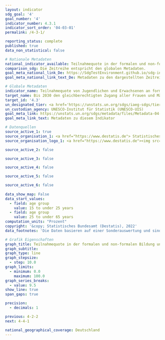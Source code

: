 ```yaml
---
layout: indicator    
sdg_goal: '4'    
goal_number: '4'    
indicator_number: 4.3.1    
indicator_sort_order: '04-03-01'    
permalink: /4-3-1/    

reporting_status: complete    
published: true    
data_non_statistical: false    

# Nationale Metadaten    
national_indicator_available: Teilnahmequote in der formalen und non-formalen Bildung und Ausbildung in den letzten 12 Monaten    
comparison_sdg: Die Zeitreihe entspricht den globalen Metadaten.    
goal_meta_national_link_De: https://SdgTestEnvironment.github.io/sdg-indicators/public/MetaDe/4.3.1.pdf
goal_meta_national_link_text_De: Metadaten zu den dargestellten Zeitreihen    

# Globale Metadaten    
indicator_name: Teilnahmequote von Jugendlichen und Erwachsenen an formaler und non-formaler Bildung und Ausbildung in den vorangegangenen 12 Monaten, nach Geschlecht    
target_name: Bis 2030 den gleichberechtigten Zugang aller Frauen und Männer zu einer erschwinglichen und hochwertigen fachlichen, beruflichen und tertiären Bildung einschließlich universitärer Bildung gewährleisten    
target_id: '4.3'    
un_designated_tier: <a href='https://unstats.un.org/sdgs/iaeg-sdgs/tier-classification/' title='Klicken Sie hier um weitere Informationen zur UN-Tier-Klassifikation zu erhalten.'  target='_blank'>Tier II</a>    
un_custodian_agency: UNESCO-Institut für Statistik (UNESCO-UIS)    
goal_meta_link: https://unstats.un.org/sdgs/metadata/files/Metadata-04-03-01.pdf    
goal_meta_link_text: Metadaten zu diesem Indikator        

# Datenquellen
source_active_1: true
source_organisation_1: <a href="https://www.destatis.de"> Statistisches Bundesamt (Destatis) </a>
source_organisation_logo_1: <a href="https://www.destatis.de"><img src="https://g205sdgs.github.io/sdg-indicators/public/OrgImgDe/destatis.png" alt="Logo destatis" style="height:60px; width:148px"/></a>

source_active_2: false

source_active_3: false

source_active_4: false

source_active_5: false

source_active_6: false
    
data_show_map: False    
data_start_values: 
  - field: age group
    value: 15 to under 25 years
  - field: age group
    value: 25 to under 65 years    
computation_units: "Prozent"    
copyright: '&copy; Statistisches Bundesamt (Destatis), 2022'    
data_footnotes: 'Die Daten basieren auf einer Sonderauswertung und sind nicht öffentlich zugänglich.<br>• Die Ergebnisse ab 2020 sind nur eingeschränkt mit den Vorjahren vergleichbar. Weiterführende Informationen siehe "3. Data description" in den nationalen Metadaten.'    

# Grafik Eigenschaften    
graph_title: Teilnahmequote in der formalen und non-formalen Bildung und Ausbildung in den letzten 12 Monaten
graph_subtitle:     
graph_type: line
graph_stepsize: 
  - step: 10.0    
graph_limits:
  - minimum: 0.0
    maximum: 100.0
graph_series_breaks:
  - value: 9.5
show_line: true
span_gaps: true

precision:
  - decimals: 1    

previous: 4-2-2    
next: 4-4-1    

national_geographical_coverage: Deutschland    
---
```


<span></span>